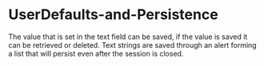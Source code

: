 # UserDefaults-and-Persistence
The value that is set in the text field can be saved, if the value is saved it can be retrieved or deleted. Text strings are saved through an alert forming a list that will persist even after the session is closed.
